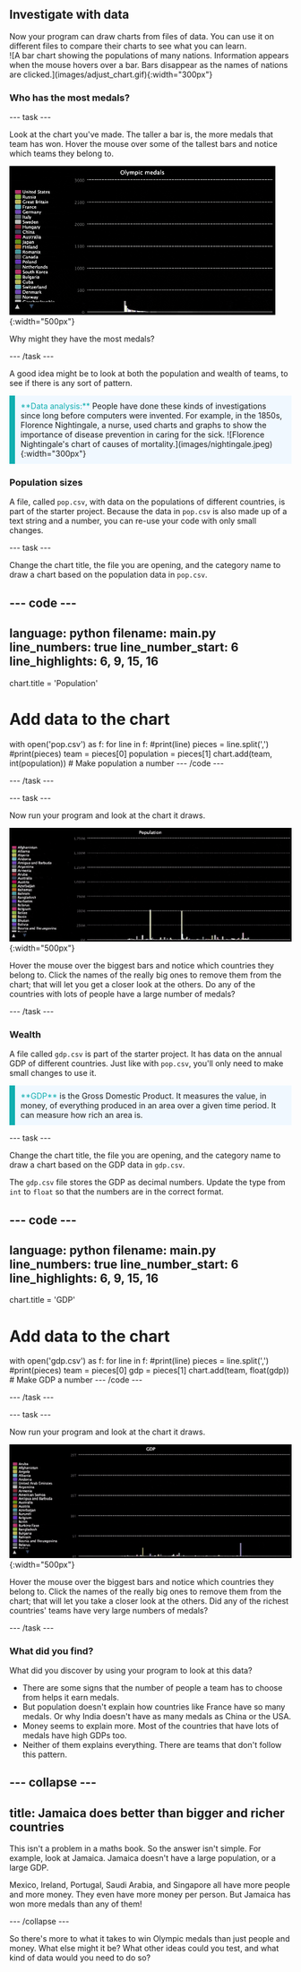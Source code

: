 ## Investigate with data

<div style="display: flex; flex-wrap: wrap">
<div style="flex-basis: 200px; flex-grow: 1; margin-right: 15px;">
Now your program can draw charts from files of data. You can use it on different files to compare their charts to see what you can learn.
</div>
<div>
![A bar chart showing the populations of many nations. Information appears when the mouse hovers over a bar. Bars disappear as the names of nations are clicked.](images/adjust_chart.gif){:width="300px"}
</div>
</div>

### Who has the most medals?

--- task ---

Look at the chart you've made. The taller a bar is, the more medals that team has won. Hover the mouse over some of the tallest bars and notice which teams they belong to. 

![A bar chart showing the populations of many nations. Information appears when the mouse hovers over a bar. Bars disappear as the names of nations are clicked.](images/adjust_chart.gif){:width="500px"}

Why might they have the most medals?

--- /task ---

A good idea might be to look at both the population and wealth of teams, to see if there is any sort of pattern.

<p style="border-left: solid; border-width:10px; border-color: #0faeb0; background-color: aliceblue; padding: 10px;">
<span style="color: #0faeb0">**Data analysis:**</span> People have done these kinds of investigations since long before computers were invented. For example, in the 1850s, Florence Nightingale, a nurse, used charts and graphs to show the importance of disease prevention in caring for the sick. 
![Florence Nightingale's chart of causes of mortality.](images/nightingale.jpeg){:width="300px"}
</p>

### Population sizes

A file, called `pop.csv`, with data on the populations of different countries, is part of the starter project. Because the data in `pop.csv` is also made up of a text string and a number, you can re-use your code with only small changes.

--- task ---

Change the chart title, the file you are opening, and the category name to draw a chart based on the population data in `pop.csv`.

--- code ---
---
language: python
filename: main.py
line_numbers: true
line_number_start: 6 
line_highlights: 6, 9, 15, 16
---
chart.title = 'Population'

# Add data to the chart
with open('pop.csv') as f:
  for line in f:
    #print(line)
    pieces = line.split(',')
    #print(pieces)
    team = pieces[0]
    population = pieces[1]
    chart.add(team, int(population))  # Make population a number
--- /code ---

--- /task ---

--- task ---

Now run your program and look at the chart it draws. 

![A bar chart showing the populations of many nations. Information appears when the mouse hovers over a bar. Bars disappear as the names of nations are clicked.](images/pop.gif){:width="500px"}

Hover the mouse over the biggest bars and notice which countries they belong to. Click the names of the really big ones to remove them from the chart; that will let you get a closer look at the others. Do any of the countries with lots of people have a large number of medals?

--- /task ---

### Wealth

A file called `gdp.csv` is part of the starter project. It has data on the annual GDP of different countries. Just like with `pop.csv`, you'll only need to make small changes to use it.

<p style="border-left: solid; border-width:10px; border-color: #0faeb0; background-color: aliceblue; padding: 10px;">
<span style="color: #0faeb0">**GDP**</span> is the Gross Domestic Product. It measures the value, in money, of everything produced in an area over a given time period. It can measure how rich an area is.
</p>

--- task ---

Change the chart title, the file you are opening, and the category name to draw a chart based on the GDP data in `gdp.csv`.

The `gdp.csv` file stores the GDP as decimal numbers. Update the type from `int` to `float` so that the numbers are in the correct format. 

--- code ---
---
language: python
filename: main.py
line_numbers: true
line_number_start: 6 
line_highlights: 6, 9, 15, 16
---
chart.title = 'GDP'

# Add data to the chart
with open('gdp.csv') as f:
  for line in f:
    #print(line)
    pieces = line.split(',')
    #print(pieces)
    team = pieces[0]
    gdp = pieces[1]
    chart.add(team, float(gdp))  # Make GDP a number
--- /code ---

--- /task ---

--- task ---

Now run your program and look at the chart it draws. 

![A bar chart showing the GDP of many nations. Information appears when the mouse hovers over a bar. Bars disappear as the names of nations are clicked.](images/gdp.gif){:width="500px"}

Hover the mouse over the biggest bars and notice which countries they belong to. Click the names of the really big ones to remove them from the chart; that will let you take a closer look at the others. Did any of the richest countries' teams have very large numbers of medals?

--- /task ---

### What did you find?
What did you discover by using your program to look at this data?

 - There are some signs that the number of people a team has to choose from helps it earn medals.
 - But population doesn't explain how countries like France have so many medals. Or why India doesn't have as many medals as China or the USA.
 - Money seems to explain more. Most of the countries that have lots of medals have high GDPs too.
 - Neither of them explains everything. There are teams that don't follow this pattern.

--- collapse ---
---
title: Jamaica does better than bigger and richer countries
---
This isn't a problem in a maths book. So the answer isn't simple. For example, look at Jamaica. Jamaica doesn't have a large population, or a large GDP. 
 
Mexico, Ireland, Portugal, Saudi Arabia, and Singapore all have more people and more money. They even have more money per person. But Jamaica has won more medals than any of them!

--- /collapse ---

So there's more to what it takes to win Olympic medals than just people and money. What else might it be? What other ideas could you test, and what kind of data would you need to do so?
